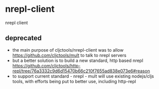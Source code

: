 # nrepl-client
nrepl client

## deprecated

- the main purpose of cljctools/nrepl-client was to allow https://github.com/cljctools/mult to talk to nrepl servers
- but a better solution is to build a new standard, http based nrepl https://github.com/cljctools/http-repl/tree/76a3332c9d6d15470b66c210f7655ad838e073e6#reason
- to support current standard - nrepl - mult will use existing nodejs/cljs tools, with efforts being put to better use, including http-repl
